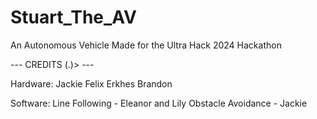 # Stuart_The_AV
An Autonomous Vehicle Made for the Ultra Hack 2024 Hackathon


--- CREDITS (.)> ---

Hardware:
Jackie
Felix
Erkhes
Brandon

Software:
Line Following - Eleanor and Lily
Obstacle Avoidance - Jackie


